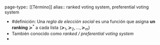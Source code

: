 page-type:: [[Término]]
alias:: ranked voting system, preferential voting system

- #definición: Una *regla de elección social* es una función que asigna **un ranking** $\succeq^*$ a cada lista $(\succeq_1, \succeq_2, ..., \succeq_m)$
- También conocido como *ranked / preferential voting system*
-